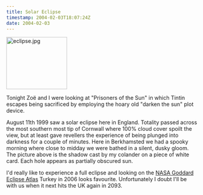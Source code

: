 ```yaml
---
title: Solar Eclipse
timestamp: 2004-02-03T18:07:24Z
date: 2004-02-03
---
```


<img alt="eclipse.jpg" src="http://blog.whatfettle.com/archives/eclipse.jpg" width="160" height="138" border="0" />

Tonight Zoë and I were looking at "Prisoners of the Sun" in which Tintin escapes being sacrificed by employing the hoary old "darken the sun" plot device.

August 11th 1999 saw a solar eclipse here in England. Totality passed across the most southern most tip of Cornwall where 100% cloud cover spoilt the view, but at least gave revellers the experience of being plunged into darkness for a couple of minutes. Here in Berkhamsted we had a spooky morning where close to midday we were bathed in a silent, dusky gloom. The picture above is the shadow cast by my colander on a piece of white card. Each hole appears as partially obscured sun. 

I'd really like to experience a full eclipse and looking on the <a href='http://sunearth.gsfc.nasa.gov/eclipse/SEatlas/SEatlas.html'>NASA Goddard Eclipse Atlas</a> Turkey in 2006 looks favourite. Unfortunately I doubt I'll be with us when it next hits the UK again in 2093.
